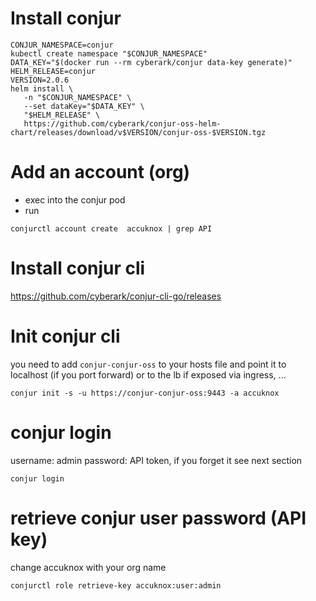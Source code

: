 # Install conjur
```
CONJUR_NAMESPACE=conjur
kubectl create namespace "$CONJUR_NAMESPACE"
DATA_KEY="$(docker run --rm cyberark/conjur data-key generate)"
HELM_RELEASE=conjur
VERSION=2.0.6
helm install \
   -n "$CONJUR_NAMESPACE" \
   --set dataKey="$DATA_KEY" \
   "$HELM_RELEASE" \
   https://github.com/cyberark/conjur-oss-helm-chart/releases/download/v$VERSION/conjur-oss-$VERSION.tgz
```

# Add an account (org)
- exec into the conjur pod
- run
```
conjurctl account create  accuknox | grep API
```

# Install conjur cli

https://github.com/cyberark/conjur-cli-go/releases

# Init conjur cli

you need to add `conjur-conjur-oss` to your hosts file and point it to localhost (if you port forward) or to the lb if exposed via ingress, ...

```
conjur init -s -u https://conjur-conjur-oss:9443 -a accuknox
```

# conjur login

username: admin
password: API token, if you forget it see next section
```
conjur login
```

# retrieve conjur user password (API key)

change accuknox with your org name

```
conjurctl role retrieve-key accuknox:user:admin
```
